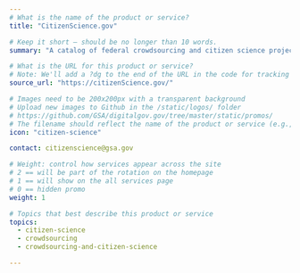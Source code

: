```yaml
---
# What is the name of the product or service?
title: "CitizenScience.gov"

# Keep it short — should be no longer than 10 words.
summary: "A catalog of federal crowdsourcing and citizen science projects."

# What is the URL for this product or service?
# Note: We'll add a ?dg to the end of the URL in the code for tracking purposes
source_url: "https://citizenScience.gov/"

# Images need to be 200x200px with a transparent background
# Upload new images to Github in the /static/logos/ folder
# https://github.com/GSA/digitalgov.gov/tree/master/static/promos/
# The filename should reflect the name of the product or service (e.g., challenge-gov.png)
icon: "citizen-science"

contact: citizenscience@gsa.gov

# Weight: control how services appear across the site
# 2 == will be part of the rotation on the homepage
# 1 == will show on the all services page
# 0 == hidden promo
weight: 1

# Topics that best describe this product or service
topics:
  - citizen-science
  - crowdsourcing
  - crowdsourcing-and-citizen-science

---
```

